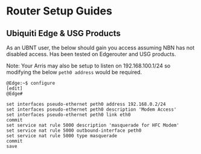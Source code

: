 # Router Setup Guides
## Ubiquiti Edge & USG Products
As an UBNT user, the below should gain you access assuming NBN has not disabled access. Has been tested on Edgerouter and USG products.

Note: Your Arris may also be setup to listen on 192.168.100.1/24 so modifying the below `peth0 address` would be required.
```
@Edge:~$ configure
[edit]
@Edge#

set interfaces pseudo-ethernet peth0 address 192.168.0.2/24
set interfaces pseudo-ethernet peth0 description 'Modem Access'
set interfaces pseudo-ethernet peth0 link eth0
commit
set service nat rule 5000 description 'masquerade for HFC Modem'
set service nat rule 5000 outbound-interface peth0
set service nat rule 5000 type masquerade
commit
save
```
